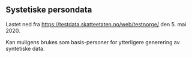 ## Systetiske persondata

Lastet ned fra https://testdata.skatteetaten.no/web/testnorge/
den 5. mai 2020. 

Kan muligens brukes som basis-personer for ytterligere generering av syntetiske data.
